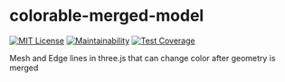 # colorable-merged-model

[![MIT License](http://img.shields.io/badge/license-MIT-blue.svg?style=flat)](LICENSE)
[![Maintainability](https://api.codeclimate.com/v1/badges/2f0ab427ed57dedfa6cd/maintainability)](https://codeclimate.com/github/MasatoMakino/colorable-merged-model/maintainability)
[![Test Coverage](https://api.codeclimate.com/v1/badges/2f0ab427ed57dedfa6cd/test_coverage)](https://codeclimate.com/github/MasatoMakino/colorable-merged-model/test_coverage)

Mesh and Edge lines in three.js that can change color after geometry is merged
